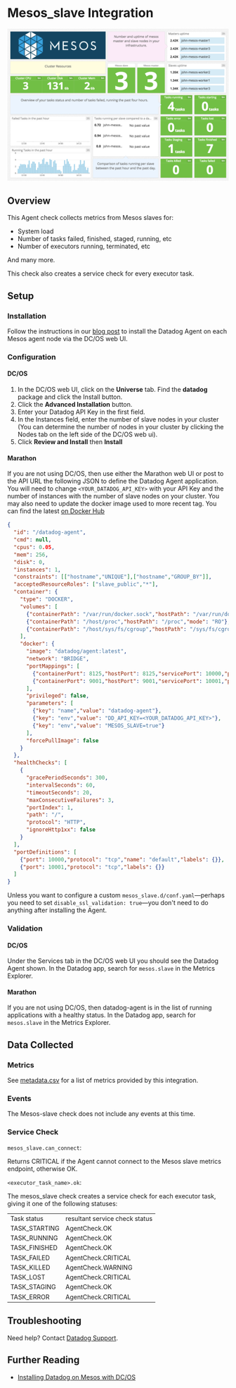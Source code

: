 # Mesos_slave Integration

![Mesos Slave Dashboard][5]

## Overview

This Agent check collects metrics from Mesos slaves for:

* System load
* Number of tasks failed, finished, staged, running, etc
* Number of executors running, terminated, etc

And many more.

This check also creates a service check for every executor task.

## Setup
### Installation

Follow the instructions in our [blog post][1] to install the Datadog Agent on each Mesos agent node via the DC/OS web UI.

### Configuration
#### DC/OS

1. In the DC/OS web UI, click on the **Universe** tab. Find the **datadog** package and click the Install button.
1. Click the **Advanced Installation** button.
1. Enter your Datadog API Key in the first field.
1. In the Instances field, enter the number of slave nodes in your cluster (You can determine the number of nodes in your cluster by clicking the Nodes tab on the left side of the DC/OS web ui).
1. Click **Review and Install** then **Install**

#### Marathon

If you are not using DC/OS, then use either the Marathon web UI or post to the API URL the following JSON to define the Datadog Agent application. You will need to change `<YOUR_DATADOG_API_KEY>` with your API Key and the number of instances with the number of slave nodes on your cluster. You may also need to update the docker image used to more recent tag. You can find the latest [on Docker Hub][2]

```json
{
  "id": "/datadog-agent",
  "cmd": null,
  "cpus": 0.05,
  "mem": 256,
  "disk": 0,
  "instances": 1,
  "constraints": [["hostname","UNIQUE"],["hostname","GROUP_BY"]],
  "acceptedResourceRoles": ["slave_public","*"],
  "container": {
    "type": "DOCKER",
    "volumes": [
      {"containerPath": "/var/run/docker.sock","hostPath": "/var/run/docker.sock","mode": "RO"},
      {"containerPath": "/host/proc","hostPath": "/proc","mode": "RO"},
      {"containerPath": "/host/sys/fs/cgroup","hostPath": "/sys/fs/cgroup","mode": "RO"}
    ],
    "docker": {
      "image": "datadog/agent:latest",
      "network": "BRIDGE",
      "portMappings": [
        {"containerPort": 8125,"hostPort": 8125,"servicePort": 10000,"protocol": "udp","labels": {}},
        {"containerPort": 9001,"hostPort": 9001,"servicePort": 10001,"protocol": "tcp","labels": {}}
      ],
      "privileged": false,
      "parameters": [
        {"key": "name","value": "datadog-agent"},
        {"key": "env","value": "DD_API_KEY=<YOUR_DATADOG_API_KEY>"},
        {"key": "env","value": "MESOS_SLAVE=true"}
      ],
      "forcePullImage": false
    }
  },
  "healthChecks": [
    {
      "gracePeriodSeconds": 300,
      "intervalSeconds": 60,
      "timeoutSeconds": 20,
      "maxConsecutiveFailures": 3,
      "portIndex": 1,
      "path": "/",
      "protocol": "HTTP",
      "ignoreHttp1xx": false
    }
  ],
  "portDefinitions": [
    {"port": 10000,"protocol": "tcp","name": "default","labels": {}},
    {"port": 10001,"protocol": "tcp","labels": {}}
  ]
}
```

Unless you want to configure a custom `mesos_slave.d/conf.yaml`—perhaps you need to set `disable_ssl_validation: true`—you don't need to do anything after installing the Agent.

### Validation
#### DC/OS
Under the Services tab in the DC/OS web UI you should see the Datadog Agent shown. In the Datadog app, search for `mesos.slave` in the Metrics Explorer.

#### Marathon
If you are not using DC/OS, then datadog-agent is in the list of running applications with a healthy status. In the Datadog app, search for `mesos.slave` in the Metrics Explorer.

## Data Collected
### Metrics

See [metadata.csv][3] for a list of metrics provided by this integration.

### Events
The Mesos-slave check does not include any events at this time.

### Service Check

`mesos_slave.can_connect`:

Returns CRITICAL if the Agent cannot connect to the Mesos slave metrics endpoint, otherwise OK.

`<executor_task_name>.ok`:

The mesos_slave check creates a service check for each executor task, giving it one of the following statuses:

|||
|---|---|
|Task status|resultant service check status
|TASK_STARTING|AgentCheck.OK
|TASK_RUNNING|AgentCheck.OK
|TASK_FINISHED|AgentCheck.OK
|TASK_FAILED|AgentCheck.CRITICAL
|TASK_KILLED|AgentCheck.WARNING
|TASK_LOST|AgentCheck.CRITICAL
|TASK_STAGING |AgentCheck.OK
|TASK_ERROR|AgentCheck.CRITICAL

## Troubleshooting
Need help? Contact [Datadog Support][4].

## Further Reading

* [Installing Datadog on Mesos with DC/OS][1]


[1]: https://www.datadoghq.com/blog/deploy-datadog-dcos/
[2]: https://hub.docker.com/r/datadog/agent/tags/
[3]: https://github.com/DataDog/integrations-core/blob/master/mesos_slave/metadata.csv
[4]: https://docs.datadoghq.com/help/
[5]: https://raw.githubusercontent.com/DataDog/integrations-core/master/mesos_slave/images/mesos_dashboard.png
